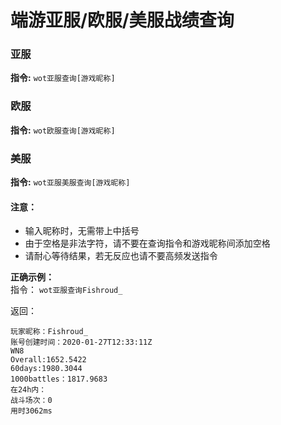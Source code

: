 # 端游亚服/欧服/美服战绩查询

### 亚服
**指令:**
```wot亚服查询[游戏昵称]```

### 欧服
**指令:**
```wot欧服查询[游戏昵称]```

### 美服
**指令:**
```wot亚服美服查询[游戏昵称]```

#### 注意：
* 输入昵称时，无需带上中括号
* 由于空格是非法字符，请不要在查询指令和游戏昵称间添加空格
* 请耐心等待结果，若无反应也请不要高频发送指令

**正确示例：**  
指令：
```wot亚服查询Fishroud_```

返回：
```
玩家昵称：Fishroud_  
账号创建时间：2020-01-27T12:33:11Z  
WN8  
Overall:1652.5422  
60days:1980.3044  
1000battles：1817.9683  
在24h内：  
战斗场次：0   
用时3062ms
```